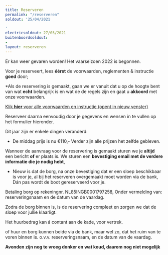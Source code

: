 ```yaml
---
title: Reserveren
permalink: "/reserveren"
soldout: '25/04/2021

'
electricsoldout: 27/03/2021
buitenboordsoldout:
- 
layout: reserveren
---
```


Er kan weer gevaren worden! 
Het vaarseizoen 2022 is begonnen.

Voor je reserveert, lees **éérst** de voorwaarden, reglementen & instructie **goed** door;

*Als de reservering is gemaakt, gaan we er vanuit dat u op de hoogte bent van wat **echt** belangrijk is en wat de de regels zijn 
en gaat u **akkoord** met onze voorwaarden.

[Klik **hier** voor alle voorwaarden en instructie (opent in nieuw venster)](http://descheepsjongens.nl/voorwaarden)


Reserveer daarna eenvoudig door je gegevens en wensen in te vullen op het formulier hieronder.

Dit jaar zijn er enkele dingen veranderd: 

- De middag prijs is nu €110,- 
Verder zijn alle prijzen het zelfde gebleven. 

Wanneer de aanvraag voor de reservering is gemaakt sturen we je **altijd** een bericht **of** er plaats is.
We sturen een **bevestiging email met de verdere informatie die je nodig hebt**,

- Nieuw is dat de borg, na onze bevestiging dat er een sloep beschikbaar is voor je, al bij het reserveren overgemaakt moet worden via de bank, Dán pas wordt de boot gereserveerd voor je.

Betaling borg op rekeningnr. NL85INGB0001797258, 
Onder vermelding van: 
reserveringsnaam en de datum van de vaardag.

Zodra de borg binnen is, is de reservering compleet en zorgen we dat de sloep voor jullie klaarligt.

Het huurbedrag kan á contant aan de kade, voor vertrek. 

of huur en borg kunnen beide via de bank, maar wel zo, dat het ruim van te voren binnen is. o.v.v. reserveringsnaam, en de datum van de vaardag.


**Avonden zijn nog te vroeg donker en wat koud, daarom nog niet mogelijk**

